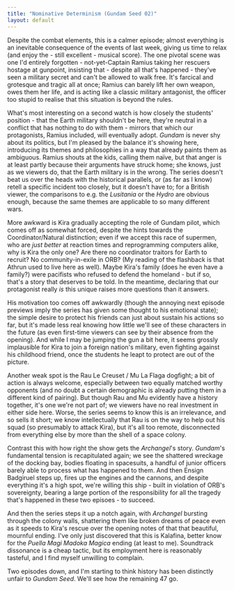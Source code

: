 ```yaml
---
title: "Nominative Determinism (Gundam Seed 02)"
layout: default
---
```


Despite the combat elements, this is a calmer episode; almost everything is an inevitable consequence of the events of last week, giving us time to relax (and enjoy the - still excellent - musical score). The one pivotal scene was one I'd entirely forgotten - not-yet-Captain Ramius taking her rescuers hostage at gunpoint, insisting that - despite all that's happened - they've seen a military secret and can't be allowed to walk free. It's farcical and grotesque and tragic all at once; Ramius can barely lift her own weapon, owes them her life, and is acting like a classic military antagonist, the officer too stupid to realise that this situation is beyond the rules.

What's most interesting on a second watch is how closely the students' position - that the Earth military shouldn't be here, they're neutral in a conflict that has nothing to do with them - mirrors that which our protagonists, Ramius included, will eventually adopt. *Gundam* is never shy about its politics, but I'm pleased by the balance it's showing here, introducing its themes and philosophies in a way that already paints them as ambiguous. Ramius shouts at the kids, calling them naïve, but that anger is at least partly because their arguments have struck home; she knows, just as we viewers do, that the Earth military is in the wrong. The series doesn't beat us over the heads with the historical parallels, or (as far as I know) retell a specific incident too closely, but it doesn't have to; for a British viewer, the comparisons to e.g. the *Lusitania* or the *Hydro* are obvious enough, because the same themes are applicable to so many different wars.

More awkward is Kira gradually accepting the role of Gundam pilot, which comes off as somewhat forced, despite the hints towards the Coordinator/Natural distinction; even if we accept this race of supermen, who are *just better* at reaction times and reprogramming computers alike, why is Kira the only one? Are there no coordinator traitors for Earth to recruit? No community-in-exile in ORB? (My reading of the flashback is that Athrun used to live here as well). Maybe Kira's family (does he even have a family?) were pacifists who refused to defend the homeland - but if so, that's a story that deserves to be told. In the meantime, declaring that our protagonist really *is* this unique raises more questions than it answers.

His motivation too comes off awkwardly (though the annoying next episode previews imply the series has given some thought to his emotional state); the simple desire to protect his friends can just about sustain his actions so far, but it's made less real knowing how little we'll see of these characters in the future (as even first-time viewers can see by their absence from the opening). And while I may be jumping the gun a bit here, it seems grossly implausible for Kira to join a foreign nation's military, even fighting against his childhood friend, once the students he leapt to protect are out of the picture.

Another weak spot is the Rau Le Creuset / Mu La Flaga dogfight; a bit of action is always welcome, especially between two equally matched worthy opponents (and no doubt a certain demographic is already putting them in a different kind of pairing). But though Rau and Mu evidently have a history together, it's one we're not part of; we viewers have no real investment in either side here. Worse, the series seems to know this is an irrelevance, and so sells it short; we know intellectually that Rau is on the way to help out his squad (so presumably to attack Kira), but it's all too remote, disconnected from everything else by more than the shell of a space colony.

Contrast this with how right the show gets the *Archangel*'s story. *Gundam*'s fundamental tension is recapitulated again; we see the shattered wreckage of the docking bay, bodies floating in spacesuits, a handful of junior officers barely able to process what has happened to them. And then Ensign Badgiruel steps up, fires up the engines and the cannons, and despite everything it's a high spot, we're willing this ship - built in violation of ORB's sovereignty, bearing a large portion of the responsibility for all the tragedy that's happened in these two episoes - to succeed.

And then the series steps it up a notch again, with *Archangel* bursting through the colony walls, shattering them like broken dreams of peace even as it speeds to Kira's rescue over the opening notes of that that beautiful, mournful ending. I've only just discovered that this is Kalafina, better know for the *Puella Magi Madoka Magica* ending (at least to me). Soundtrack dissonance is a cheap tactic, but its employment here is reasonably tasteful, and I find myself unwilling to complain.

Two episodes down, and I'm starting to think history has been distinctly unfair to *Gundam Seed*. We'll see how the remaining 47 go.
